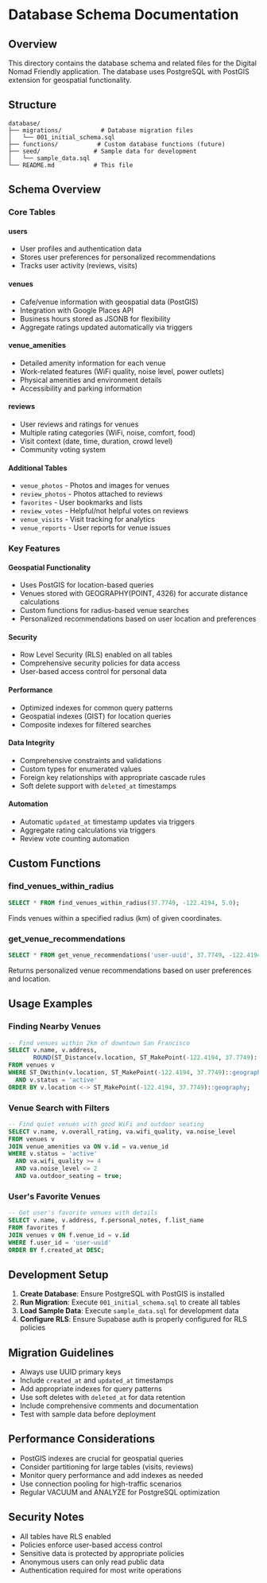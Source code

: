 # Database Schema Documentation

## Overview

This directory contains the database schema and related files for the Digital Nomad Friendly application. The database uses PostgreSQL with PostGIS extension for geospatial functionality.

## Structure

```
database/
├── migrations/           # Database migration files
│   └── 001_initial_schema.sql
├── functions/           # Custom database functions (future)
├── seed/               # Sample data for development
│   └── sample_data.sql
└── README.md           # This file
```

## Schema Overview

### Core Tables

#### users
- User profiles and authentication data
- Stores user preferences for personalized recommendations
- Tracks user activity (reviews, visits)

#### venues
- Cafe/venue information with geospatial data (PostGIS)
- Integration with Google Places API
- Business hours stored as JSONB for flexibility
- Aggregate ratings updated automatically via triggers

#### venue_amenities
- Detailed amenity information for each venue
- Work-related features (WiFi quality, noise level, power outlets)
- Physical amenities and environment details
- Accessibility and parking information

#### reviews
- User reviews and ratings for venues
- Multiple rating categories (WiFi, noise, comfort, food)
- Visit context (date, time, duration, crowd level)
- Community voting system

#### Additional Tables
- `venue_photos` - Photos and images for venues
- `review_photos` - Photos attached to reviews
- `favorites` - User bookmarks and lists
- `review_votes` - Helpful/not helpful votes on reviews
- `venue_visits` - Visit tracking for analytics
- `venue_reports` - User reports for venue issues

### Key Features

#### Geospatial Functionality
- Uses PostGIS for location-based queries
- Venues stored with GEOGRAPHY(POINT, 4326) for accurate distance calculations
- Custom functions for radius-based venue searches
- Personalized recommendations based on user location and preferences

#### Security
- Row Level Security (RLS) enabled on all tables
- Comprehensive security policies for data access
- User-based access control for personal data

#### Performance
- Optimized indexes for common query patterns
- Geospatial indexes (GIST) for location queries
- Composite indexes for filtered searches

#### Data Integrity
- Comprehensive constraints and validations
- Custom types for enumerated values
- Foreign key relationships with appropriate cascade rules
- Soft delete support with `deleted_at` timestamps

#### Automation
- Automatic `updated_at` timestamp updates via triggers
- Aggregate rating calculations via triggers
- Review vote counting automation

## Custom Functions

### find_venues_within_radius
```sql
SELECT * FROM find_venues_within_radius(37.7749, -122.4194, 5.0);
```
Finds venues within a specified radius (km) of given coordinates.

### get_venue_recommendations
```sql
SELECT * FROM get_venue_recommendations('user-uuid', 37.7749, -122.4194, 10.0);
```
Returns personalized venue recommendations based on user preferences and location.

## Usage Examples

### Finding Nearby Venues
```sql
-- Find venues within 2km of downtown San Francisco
SELECT v.name, v.address, 
       ROUND(ST_Distance(v.location, ST_MakePoint(-122.4194, 37.7749)::geography) / 1000, 2) as distance_km
FROM venues v
WHERE ST_DWithin(v.location, ST_MakePoint(-122.4194, 37.7749)::geography, 2000)
  AND v.status = 'active'
ORDER BY v.location <-> ST_MakePoint(-122.4194, 37.7749)::geography;
```

### Venue Search with Filters
```sql
-- Find quiet venues with good WiFi and outdoor seating
SELECT v.name, v.overall_rating, va.wifi_quality, va.noise_level
FROM venues v
JOIN venue_amenities va ON v.id = va.venue_id
WHERE v.status = 'active'
  AND va.wifi_quality >= 4
  AND va.noise_level <= 2
  AND va.outdoor_seating = true;
```

### User's Favorite Venues
```sql
-- Get user's favorite venues with details
SELECT v.name, v.address, f.personal_notes, f.list_name
FROM favorites f
JOIN venues v ON f.venue_id = v.id
WHERE f.user_id = 'user-uuid'
ORDER BY f.created_at DESC;
```

## Development Setup

1. **Create Database**: Ensure PostgreSQL with PostGIS is installed
2. **Run Migration**: Execute `001_initial_schema.sql` to create all tables
3. **Load Sample Data**: Execute `sample_data.sql` for development data
4. **Configure RLS**: Ensure Supabase auth is properly configured for RLS policies

## Migration Guidelines

- Always use UUID primary keys
- Include `created_at` and `updated_at` timestamps
- Add appropriate indexes for query patterns
- Use soft deletes with `deleted_at` for data retention
- Include comprehensive comments and documentation
- Test with sample data before deployment

## Performance Considerations

- PostGIS indexes are crucial for geospatial queries
- Consider partitioning for large tables (visits, reviews)
- Monitor query performance and add indexes as needed
- Use connection pooling for high-traffic scenarios
- Regular VACUUM and ANALYZE for PostgreSQL optimization

## Security Notes

- All tables have RLS enabled
- Policies enforce user-based access control
- Sensitive data is protected by appropriate policies
- Anonymous users can only read public data
- Authentication required for most write operations